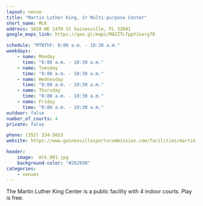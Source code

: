 ```yaml
---
layout: venue
title: "Martin Luther King, Jr Multi-purpose Center"
short_name: MLK
address: 1028 NE 14TH St Gainesville, FL 32601
google_maps_link: https://goo.gl/maps/M8ZZTLfppYJsorg78

schedule: "MTWThF: 8:00 a.m. - 10:30 a.m."
weekdays:
    - name: Monday
      time: "8:00 a.m. - 10:30 a.m." 
    - name: Tuesday
      time: "8:00 a.m. - 10:30 a.m." 
    - name: Wednesday
      time: "8:00 a.m. - 10:30 a.m." 
    - name: Thursday
      time: "8:00 a.m. - 10:30 a.m." 
    - name: Friday
      time: "8:00 a.m. - 10:30 a.m." 
outdoor: false
number_of_courts: 4
private: false

phone: (352) 334-5053
website: https://www.gainesvillesportscommission.com/facilities/martin-luther-king-multi-purpose-center/

header:
    image:  mlk_001.jpg
    background-color: "#262930"
categories:
    - venues
---
```

<!--more-->

The Martin Luther King Center is a public facility with 4 indoor courts. Play is free.
